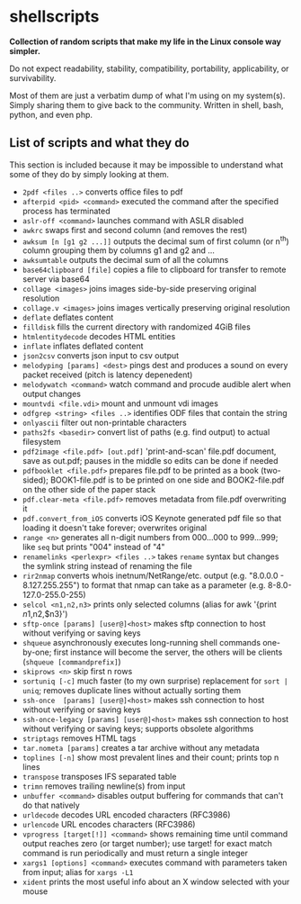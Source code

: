 # shellscripts
**Collection of random scripts that make my life in the Linux console way simpler.**

Do not expect readability, stability, compatibility, portability, applicability, or survivability.

Most of them are just a verbatim dump of what I'm using on my system(s). Simply sharing them to give back to the community. Written in shell, bash, python, and even php.

## List of scripts and what they do
This section is included because it may be impossible to understand what some of they do by simply looking at them.
* `2pdf <files ..>` converts office files to pdf
* `afterpid <pid> <command>` executed the command after the specified process has terminated
* `aslr-off <command>` launches command with ASLR disabled
* `awkrc` swaps first and second column (and removes the rest)
* `awksum [n [g1 g2 ...]]` outputs the decimal sum of first column (or n<sup>th</sup>) column grouping them by columns g1 and g2 and ...
* `awksumtable` outputs the decimal sum of all the columns
* `base64clipboard [file]` copies a file to clipboard for transfer to remote server via base64
* `collage <images>` joins images side-by-side preserving original resolution
* `collage.v <images>` joins images vertically preserving original resolution
* `deflate` deflates content
* `filldisk` fills the current directory with randomized 4GiB files
* `htmlentitydecode` decodes HTML entities
* `inflate` inflates deflated content
* `json2csv` converts json input to csv output
* `melodyping [params] <dest>` pings dest and produces a sound on every packet received (pitch is latency depenedent)
* `melodywatch <command>` watch command and procude audible alert when output changes
* `mountvdi <file.vdi>` mount and unmount vdi images
* `odfgrep <string> <files ..>` identifies ODF files that contain the string
* `onlyascii` filter out non-printable characters
* `paths2fs <basedir>` convert list of paths (e.g. find output) to actual filesystem
* `pdf2image <file.pdf> [out.pdf]` 'print-and-scan' file.pdf document, save as out.pdf; pauses in the middle so edits can be done if needed
* `pdfbooklet <file.pdf>` prepares file.pdf to be printed as a book (two-sided); BOOK1-file.pdf is to be printed on one side and BOOK2-file.pdf on the other side of the paper stack
* `pdf.clear-meta <file.pdf>` removes metadata from file.pdf overwriting it
* `pdf.convert_from_iOS` converts iOS Keynote generated pdf file so that loading it doesn't take forever; overwrites original
* `range <n>` generates all n-digit numbers from 000...000 to 999...999; like `seq` but prints "004" instead of "4"
* `renamelinks <perlexpr> <files ..>` takes `rename` syntax but changes the symlink string instead of renaming the file
* `rir2nmap` converts whois inetnum/NetRange/etc. output (e.g. "8.0.0.0 - 8.127.255.255") to format that nmap can take as a parameter (e.g. 8-8.0-127.0-255.0-255)
* `selcol <n1,n2,n3>` prints only selected columns (alias for awk '{print $n1,$n2,$n3}')
* `sftp-once [params] [user@]<host>` makes sftp connection to host without verifying or saving keys
* `shqueue` asynchronously executes long-running shell commands one-by-one; first instance will become the server, the others will be clients (`shqueue [commandprefix]`)
* `skiprows <n>` skip first n rows
* `sortuniq [-c]` much faster (to my own surprise) replacement for `sort | uniq`; removes duplicate lines without actually sorting them
* `ssh-once  [params] [user@]<host>` makes ssh connection to host without verifying or saving keys
* `ssh-once-legacy [params] [user@]<host>` makes ssh connection to host without verifying or saving keys; supports obsolete algorithms
* `striptags` removes HTML tags
* `tar.nometa [params]` creates a tar archive without any metadata
* `toplines [-n]` show most prevalent lines and their count; prints top n lines
* `transpose` transposes IFS separated table
* `trimn` removes trailing newline(s) from input
* `unbuffer <command>` disables output buffering for commands that can't do that natively
* `urldecode` decodes URL encoded characters (RFC3986)
* `urlencode` URL encodes characters (RFC3986)
* `vprogress [target[!]] <command>` shows remaining time until command output reaches zero (or target number); use target! for exact match command is run periodically and must return a single integer
* `xargs1 [options] <command>` executes command with parameters taken from input; alias for `xargs -L1`
* `xident` prints the most useful info about an X window selected with your mouse
